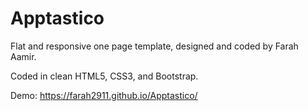 # Apptastico

Flat and responsive one page template, designed and coded by Farah Aamir.

Coded in clean HTML5, CSS3, and Bootstrap.

Demo: https://farah2911.github.io/Apptastico/
